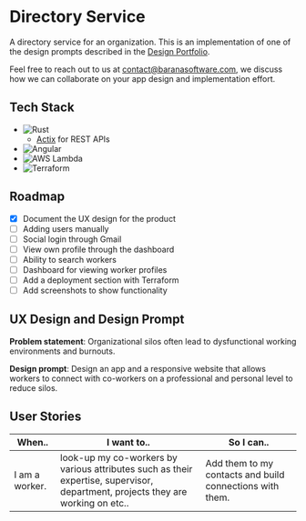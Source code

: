 # Directory Service
A directory service for an organization. This is an implementation of one of the design prompts described in the [Design Portfolio](https://github.com/baranasoftware/ux-design).

Feel free to reach out to us at contact@baranasoftware.com, we discuss how we can collaborate on your app design and implementation effort.

## Tech Stack

* ![Rust](https://www.vectorlogo.zone/logos/rust-lang/rust-lang-ar21.svg) 
  * [Actix](https://actix.rs/) for REST APIs
* ![Angular](https://www.vectorlogo.zone/logos/angular/angular-ar21.svg)
* ![AWS Lambda](https://www.vectorlogo.zone/logos/amazon_awslambda/amazon_awslambda-ar21.svg)
* ![Terraform](https://img.shields.io/badge/-Terraform-eee?style=flat-square&logo=Terraform&logoColor=844FBA)

## Roadmap
- [x] Document the UX design for the product
- [ ] Adding users manually
- [ ] Social login through Gmail
- [ ] View own profile through the dashboard
- [ ] Ability to search workers
- [ ] Dashboard for viewing worker profiles
- [ ] Add a deployment section with Terraform
- [ ] Add screenshots to show functionality

## UX Design and Design Prompt
**Problem statement**: Organizational silos often lead to dysfunctional working environments and burnouts. 

**Design prompt**: Design an app and a responsive website that allows workers to connect with co-workers on a professional and personal level to reduce silos.

## User Stories

| When..         | I want to..                                                                                                                     | So I can..                                               |
|----------------|---------------------------------------------------------------------------------------------------------------------------------|----------------------------------------------------------|
| I am a worker. | look-up my co-workers by various attributes such as their expertise, supervisor, department, projects they are working on etc.. | Add them to my contacts and build connections with them. |

